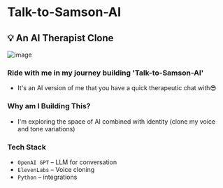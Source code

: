 # Talk-to-Samson-AI

## 💡 An AI Therapist Clone

![image](https://github.com/user-attachments/assets/1b8ee14b-e167-4129-910c-502dc0116b80)

### Ride with me in my journey building 'Talk-to-Samson-AI'
* It's an AI version of me that you have a quick therapeutic chat with😎

### Why am I Building This?

* I'm exploring the space of AI combined with identity (clone my voice and tone variations)

### Tech Stack

- `OpenAI GPT` – LLM for conversation
- `ElevenLabs` – Voice cloning
- `Python` – integrations
